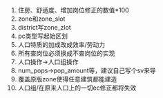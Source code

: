 1. 住房、舒适度、增加岗位修正的数值*100
2. zone和zone_slot
3. district写zone_zlot
4. pc类型写起始区划
5. 人口特质的加成改成效率/劳动力
6. 所有查岗位必须换成不查岗位的实现
7. 人口操作->人口组操作
8. num_pops->pop_amount等，建议自己写个sv来导
9. 覆盖原版zone使得任意建筑都能建造
10. 人口组/在原来人口上的一切ec修正都将失效
